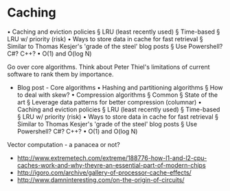# Caching


• Caching and eviction policies
   § LRU (least recently used)
   § Time-based
   § LRU w/ priority (risk)
• Ways to store data in cache for fast retrieval
   § Similar to Thomas Kesjer's 'grade of the steel' blog posts
      § Use Powershell? C#? C++?
• O(1) and O(log N)

Go over core algorithms. Think about Peter Thiel's limitations of current software to rank them by importance.

- Blog post - Core algorithms
   • Hashing and partitioning algorithms
      § How to deal with skew?
   • Compression algorithms
      § Common
      § State of the art
      § Leverage data patterns for better compression (columnar)
   • Caching and eviction policies
      § LRU (least recently used)
      § Time-based
      § LRU w/ priority (risk)
   • Ways to store data in cache for fast retrieval
      § Similar to Thomas Kesjer's 'grade of the steel' blog posts
         § Use Powershell? C#? C++?
   • O(1) and O(log N)

Vector computation - a panacea or not?

* http://www.extremetech.com/extreme/188776-how-l1-and-l2-cpu-caches-work-and-why-theyre-an-essential-part-of-modern-chips
* http://igoro.com/archive/gallery-of-processor-cache-effects/
* http://www.damninteresting.com/on-the-origin-of-circuits/